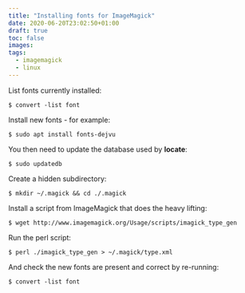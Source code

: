 ```yaml
---
title: "Installing fonts for ImageMagick"
date: 2020-06-20T23:02:50+01:00
draft: true
toc: false
images:
tags:
  - imagemagick
  - linux
---
```

List fonts currently installed:

`$ convert -list font`

Install new fonts - for example:

`$ sudo apt install fonts-dejvu`

You then need to update the database used by **locate**:

`$ sudo updatedb`

Create a hidden subdirectory:

`$ mkdir ~/.magick && cd ./.magick`

Install a script from ImageMagick that does the heavy lifting:

`$ wget http://www.imagemagick.org/Usage/scripts/imagick_type_gen`

Run the perl script:

`$ perl ./imagick_type_gen > ~/.magick/type.xml`

And check the new fonts are present and correct by re-running:

`$ convert -list font`
